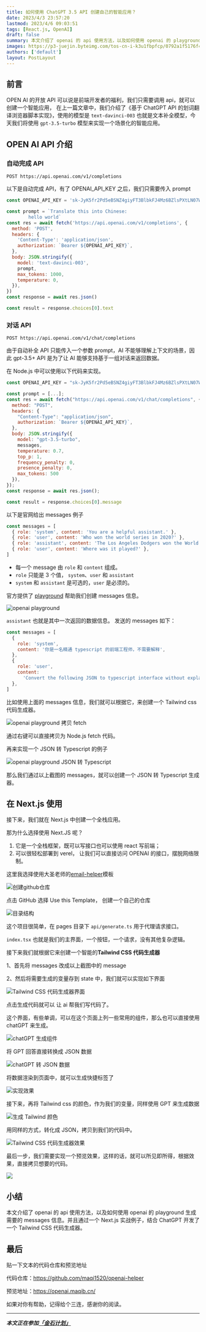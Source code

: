 ```yaml
---
title: 如何使用 ChatGPT 3.5 API 创建自己的智能应用？
date: 2023/4/3 23:57:20
lastmod: 2023/4/6 09:03:51
tags: [React.js, OpenAI]
draft: false
summary: 本文介绍了 openai 的 api 使用方法，以及如何使用 openai 的 playground 生成需要的 messages 信息。并且通过一个 Next.js 实战例子，结合 ChatGPT
images: https://p3-juejin.byteimg.com/tos-cn-i-k3u1fbpfcp/0792a1f5176f4617b6c6829e3c62bac0~tplv-k3u1fbpfcp-watermark.image?
authors: ['default']
layout: PostLayout
---
```


## 前言

OPEN AI 的开放 API 可以说是前端开发者的福利，我们只需要调用 api，就可以创建一个智能应用，
在上一篇文章中，我们介绍了《基于 ChatGPT API 的划词翻译浏览器脚本实现》，使用的模型是 `text-davinci-003` 也就是文本补全模型，今天我们将使用 `gpt-3.5-turbo` 模型来实现一个场景化的智能应用。

## OPEN AI API 介绍

### 自动完成 API

`POST https://api.openai.com/v1/completions`

以下是自动完成 API，有了 OPENAI_API_KEY 之后，我们只需要传入 prompt

```js
const OPENAI_API_KEY = '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'

const prompt = `Translate this into Chinese:
        hello world`
const res = await fetch('https://api.openai.com/v1/completions', {
  method: 'POST',
  headers: {
    'Content-Type': 'application/json',
    authorization: `Bearer ${OPENAI_API_KEY}`,
  },
  body: JSON.stringify({
    model: 'text-davinci-003',
    prompt,
    max_tokens: 1000,
    temperature: 0,
  }),
})
const response = await res.json()

const result = response.choices[0].text
```

### 对话 API

`POST https://api.openai.com/v1/chat/completions`

由于自动补全 API 只能传入一个参数 prompt，AI 不能够理解上下文的场景，因此 gpt-3.5+ API 是为了让 AI 能够支持基于一组对话来返回数据。

在 Node.js 中可以使用以下代码来实现。

```js
const OPENAI_API_KEY = "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";

const prompt = [...];
const res = await fetch("https://api.openai.com/v1/chat/completions", {
  method: "POST",
  headers: {
    "Content-Type": "application/json",
    authorization: `Bearer ${OPENAI_API_KEY}`,
  },
  body: JSON.stringify({
    model: "gpt-3.5-turbo",
    messages,
    temperature: 0.7,
    top_p: 1,
    frequency_penalty: 0,
    presence_penalty: 0,
    max_tokens: 500
  }),
});
const response = await res.json();

const result = response.choices[0].message
```

以下是官网给出 messages 例子

```js
const messages = [
  { role: 'system', content: 'You are a helpful assistant.' },
  { role: 'user', content: 'Who won the world series in 2020?' },
  { role: 'assistant', content: 'The Los Angeles Dodgers won the World Series in 2020.' },
  { role: 'user', content: 'Where was it played?' },
]
```

- 每一个 message 由 `role` 和 `content` 组成。
- `role` 只能是 3 个值， `system`、`user` 和 `assistant`
- `system` 和 `assistant` 是可选的，`user` 是必须的。

官方提供了 [playground](https://platform.openai.com/playground?mode=chat) 帮助我们创建 messages 信息。

![openai playground](https://p1-juejin.byteimg.com/tos-cn-i-k3u1fbpfcp/35c1ce17ffe54bd6b61324951e46b2fe~tplv-k3u1fbpfcp-watermark.image?)

`assistant` 也就是其中一次返回的数据信息。
发送的 messages 如下：

```js
const messages = [
  {
    role: 'system',
    content: '你是一名精通 typescript 的前端工程师，不需要解释',
  },
  {
    role: 'user',
    content:
      'Convert the following JSON to typescript interface without explanation\n\n{\n  "name": "Allen",\n  "age": 18\n}',
  },
]
```

比如使用上面的 messages 信息，我们就可以根据它，来创建一个 Tailwind css 代码生成器。

![openai playground 拷贝 fetch](https://p1-juejin.byteimg.com/tos-cn-i-k3u1fbpfcp/3e7395aeaab74cf396d5539eb9d2f78e~tplv-k3u1fbpfcp-watermark.image?)

通过右键可以直接拷贝为 Node.js fetch 代码。

再来实现一个 JSON 转 Typescript 的例子

![openai playground JSON 转 Typescript](https://p6-juejin.byteimg.com/tos-cn-i-k3u1fbpfcp/048e56b8e89443469214a37a1f3511ae~tplv-k3u1fbpfcp-watermark.image?)

那么我们通过以上截图的 messages，就可以创建一个 JSON 转 Typescript 生成器。

## 在 Next.js 使用

接下来，我们就在 Next.js 中创建一个全栈应用。

那为什么选择使用 Next.JS 呢？

1. 它是一个全栈框架，既可以写接口也可以使用 react 写前端；
2. 可以很轻松部署到 verel， 让我们可以直接访问 OPENAI 的接口，摆脱网络限制。

这里我选择使用大圣老师的[email-helper](https://github.com/shengxinjing/email-helper)模板

![创建github仓库](https://p1-juejin.byteimg.com/tos-cn-i-k3u1fbpfcp/97358b3e64cb461bb85005093e5c0205~tplv-k3u1fbpfcp-watermark.image?)

点击 GitHub 选择 Use this Template， 创建一个自己的仓库

![目录结构](https://p6-juejin.byteimg.com/tos-cn-i-k3u1fbpfcp/9a597557faf540fa8be68b1564fe270a~tplv-k3u1fbpfcp-watermark.image?)

这个项目很简单，在 pages 目录下 `api/generate.ts` 用于代理请求接口。

`index.tsx` 也就是我们的主界面，一个按钮，一个请求，没有其他复杂逻辑。

接下来我们就根据它来创建一个智能的**Tailwind CSS 代码生成器**

1、首先将 messages 改成以上截图中的 message

2、然后将需要生成的变量存到 state 中，我们就可以实现如下界面

![Tailwind CSS 代码生成器界面](https://p9-juejin.byteimg.com/tos-cn-i-k3u1fbpfcp/81421d407f4e4a7ebe0be7033dc59289~tplv-k3u1fbpfcp-watermark.image?)

点击生成代码就可以 让 ai 帮我们写代码了。

这个界面，有些单调，可以在这个页面上列一些常用的组件，那么也可以直接使用 chatGPT 来生成。

![chatGPT 生成组件](https://p3-juejin.byteimg.com/tos-cn-i-k3u1fbpfcp/c4294a3e86b04fcba87750af06168ba5~tplv-k3u1fbpfcp-watermark.image?)

将 GPT 回答直接转换成 JSON 数据

![chatGPT 转 JSON 数据](https://p9-juejin.byteimg.com/tos-cn-i-k3u1fbpfcp/9ab9ad38ad9f481cacd9dcc989021f0a~tplv-k3u1fbpfcp-watermark.image?)

将数据渲染到页面中，就可以生成快捷标签了

![实现效果](https://p6-juejin.byteimg.com/tos-cn-i-k3u1fbpfcp/4b2a4e43a37849f88c3268748fd0af87~tplv-k3u1fbpfcp-watermark.image?)

接下来，再将 Tailwind css 的颜色，作为我们的变量，同样使用 GPT 来生成数据

![生成 Tailwind 颜色](https://p6-juejin.byteimg.com/tos-cn-i-k3u1fbpfcp/7d2d3f014c9a4d89b6a2b14706d71858~tplv-k3u1fbpfcp-watermark.image?)

用同样的方式，转化成 JSON，拷贝到我们的代码中。

![Tailwind CSS 代码生成器效果](https://p6-juejin.byteimg.com/tos-cn-i-k3u1fbpfcp/22953d0bc5014037a9c74b4aac6df6dd~tplv-k3u1fbpfcp-watermark.image?)

最后一步，我们需要实现一个预览效果，这样的话，就可以所见即所得，根据效果，直接拷贝想要的代码。

![](https://p3-juejin.byteimg.com/tos-cn-i-k3u1fbpfcp/7950bdddf1c04b50b5e3a9564c9eaf1c~tplv-k3u1fbpfcp-watermark.image?)

## 小结

本文介绍了 openai 的 api 使用方法，以及如何使用 openai 的 playground 生成需要的 messages 信息。并且通过一个 Next.js 实战例子，结合 ChatGPT 开发了一个 Tailwind CSS 代码生成器。

## 最后

贴一下文本的代码仓库和预览地址

代码仓库：https://github.com/maqi1520/openai-helper

预览地址：https://openai.maqib.cn/

如果对你有帮助，记得给个三连，感谢你的阅读。

---

**_本文正在参加[「金石计划」](https://juejin.cn/post/7207698564641996856/ 'https://juejin.cn/post/7207698564641996856/')_**
